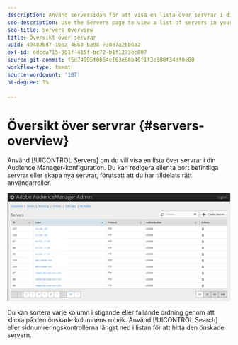 ```yaml
---
description: Använd serversidan för att visa en lista över servrar i din Audience Manager-konfiguration. Du kan redigera eller ta bort befintliga servrar eller skapa nya servrar, förutsatt att du har tilldelats rätt användarroller.
seo-description: Use the Servers page to view a list of servers in your Audience Manager configuration. You can edit or delete existing servers or create new servers, providing that you have the appropriate user roles assigned.
seo-title: Servers Overview
title: Översikt över servrar
uuid: 49488bd7-1bea-4863-ba98-73087a2bb6b2
exl-id: edcca715-581f-415f-bc72-b1f1273ec807
source-git-commit: f5d74995f0664cf63e68b46f1f3c608f34df0e80
workflow-type: tm+mt
source-wordcount: '107'
ht-degree: 3%

---
```


# Översikt över servrar {#servers-overview}

Använd [!UICONTROL Servers] om du vill visa en lista över servrar i din Audience Manager-konfiguration. Du kan redigera eller ta bort befintliga servrar eller skapa nya servrar, förutsatt att du har tilldelats rätt användarroller.

<!-- c_servers.xml -->

![](assets/servers.png)

Du kan sortera varje kolumn i stigande eller fallande ordning genom att klicka på den önskade kolumnens rubrik. Använd [!UICONTROL Search] eller sidnumreringskontrollerna längst ned i listan för att hitta den önskade servern.
